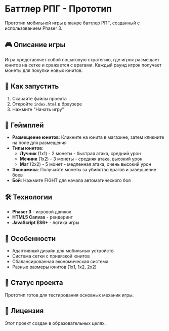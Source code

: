 # Баттлер РПГ - Прототип

Прототип мобильной игры в жанре баттлер РПГ, созданный с использованием Phaser 3.

## 🎮 Описание игры

Игра представляет собой пошаговую стратегию, где игрок размещает юнитов на сетке и сражается с врагами. Каждый раунд игрок получает монеты для покупки новых юнитов.

## 🚀 Как запустить

1. Скачайте файлы проекта
2. Откройте `index.html` в браузере
3. Нажмите "Начать игру"

## 🎯 Геймплей

- **Размещение юнитов**: Кликните на юнита в магазине, затем кликните на поле для размещения
- **Типы юнитов**:
  - **Лучник** (1x1) - 2 монеты - быстрая атака, средний урон
  - **Мечник** (1x2) - 3 монеты - средняя атака, высокий урон
  - **Маг** (2x2) - 5 монет - медленная атака, очень высокий урон
- **Экономика**: Получайте монеты за убийство врагов и завершение боев
- **Бой**: Нажмите FIGHT для начала автоматического боя

## 🛠 Технологии

- **Phaser 3** - игровой движок
- **HTML5 Canvas** - рендеринг
- **JavaScript ES6+** - логика игры

## 📱 Особенности

- Адаптивный дизайн для мобильных устройств
- Система сетки с привязкой юнитов
- Сбалансированная экономическая система
- Разные размеры юнитов (1x1, 1x2, 2x2)

## 🎨 Статус проекта

Прототип готов для тестирования основных механик игры.

## 📄 Лицензия

Этот проект создан в образовательных целях.